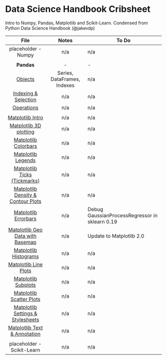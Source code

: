 # Data Science Handbook Cribsheet
Intro to Numpy, Pandas, Matplotlib and Scikit-Learn. Condensed from Python Data Science Handbook (@jakevdp)

| File  | Notes  | To Do  |
|:-:|:-:|---|
|placeholder - Numpy | n/a | n/a |
|                    |     |     |
|__Pandas__|-        |-    |-     |
|[Objects](Pandas-Objects.ipynb)                            | Series, DataFrames, Indexes | n/a |
|[Indexing & Selection](Pandas-Indexing-and-Selection.ipynb)| n/a | n/a |
|[Operations](Pandas-Operations.ipynb)                      | n/a | n/a |
|                    |     |     |
|[Matplotlib Intro](Matplotlib-Intro.ipynb)   | n/a | n/a  |
|[Matplotlib 3D plotting](Matplotlib-3D-Plotting.ipynb) | n/a | n/a  |
|[Matplotlib Colorbars](Matplotlib-Custom-Colorbars.ipynb) | n/a | n/a  |
|[Matplotlib Legends](Matplotlib-Custom-Legends.ipynb)   | n/a | n/a  |
|[Matplotlib Ticks (Tickmarks)](Matplotlib-Custom-Tickmarks.ipynb)   | n/a | n/a  |
|[Matplotlib Density & Contour Plots](Matplotlib-Density-and-Contour-Plots.ipynb)   | n/a | n/a  |
|[Matplotlib Errorbars](Matplotlib-Errorbars.ipynb)   | n/a | Debug GaussianProcessRegressor in sklearn 0.19  |
|[Matplotlib Geo Data with Basemap](Matplotlib-Geo-Data-With-Basemap.ipynb)   | n/a | Update to Matplotlib 2.0  |
|[Matplotlib Histograms](Matplotlib-Histograms-and-Bins.ipynb)   | n/a | n/a  |
|[Matplotlib Line Plots](Matplotlib-Line-Plots.ipynb)   | n/a | n/a  |
|[Matplotlib Subplots](Matplotlib-Multiple-Subplots.ipynb)   | n/a | n/a  |
|[Matplotlib Scatter Plots](Matplotlib-Scatter-Plots.ipynb)   | n/a | n/a  |
|[Matplotlib Settings & Stylesheets](Matplotlib-Settings-and-Stylesheets.ipynb)   | n/a | n/a  |
|[Matplotlib Text & Annotation](Matplotlib-Text-and-Annotation.ipynb)   | n/a | n/a  |
|                          |     |     |
|placeholder - Scikit-Learn| n/a | n/a |
